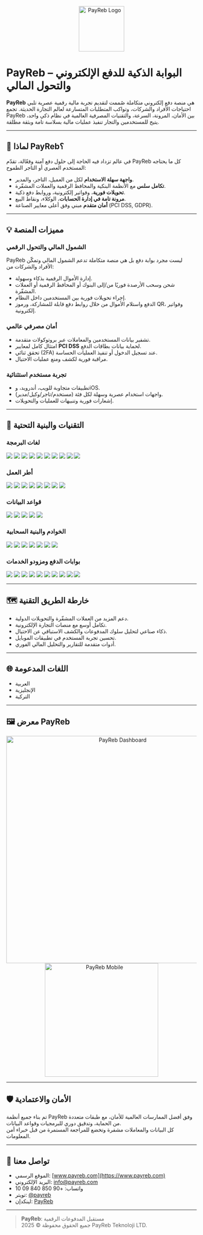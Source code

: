 <p align="center">
  <img src="https://payreb.com/logo.png" width="120" alt="PayReb Logo" />
</p>

# PayReb – البوابة الذكية للدفع الإلكتروني والتحول المالي

**PayReb** هي منصة دفع إلكتروني متكاملة صُممت لتقديم تجربة مالية رقمية عصرية تلبي احتياجات الأفراد والشركات، وتواكب المتطلبات المتسارعة لعالم التجارة الحديثة. تجمع PayReb بين الأمان، المرونة، السرعة، والتقنيات المصرفية العالمية في نظام ذكي واحد، يتيح للمستخدمين والتجار تنفيذ عمليات مالية بسلاسة تامة وبثقة مطلقة.

---

## 🚀 لماذا PayReb؟

في عالم تزداد فيه الحاجة إلى حلول دفع آمنة وفعّالة، تقدّم PayReb كل ما يحتاجه المستخدم العصري أو التاجر الطموح:

- **واجهة سهلة الاستخدام** لكل من العميل، التاجر، والمدير.
- **تكامل سلس** مع الأنظمة البنكية والمحافظ الرقمية والعملات المشفّرة.
- **تحويلات فورية**، وفواتير إلكترونية، وروابط دفع ذكية.
- **مرونة تامة في إدارة الحسابات**، الوكلاء، ونقاط البيع.
- **أمان متقدم** مبني وفق أعلى معايير الصناعة (PCI DSS, GDPR).

---

## 💡 مميزات المنصة

### الشمول المالي والتحول الرقمي

PayReb ليست مجرد بوابة دفع بل هي منصة متكاملة تدعم الشمول المالي وتمكّن الأفراد والشركات من:

- إدارة الأموال الرقمية بذكاء وسهولة.
- شحن وسحب الأرصدة فوريًا من/إلى البنوك أو المحافظ الرقمية أو العملات المشفّرة.
- إجراء تحويلات فورية بين المستخدمين داخل النظام.
- الدفع واستلام الأموال من خلال روابط دفع قابلة للمشاركة، ورموز QR، وفواتير إلكترونية.

### أمان مصرفي عالمي

- تشفير بيانات المستخدمين والمعاملات عبر بروتوكولات متقدمة.
- امتثال كامل لمعايير **PCI DSS** لحماية بيانات بطاقات الدفع.
- تحقق ثنائي (2FA) عند تسجيل الدخول أو تنفيذ العمليات الحساسة.
- مراقبة فورية لكشف ومنع عمليات الاحتيال.

### تجربة مستخدم استثنائية

- تطبيقات متجاوبة للويب، أندرويد، وiOS.
- واجهات استخدام عصرية وسهلة لكل فئة (مستخدم/تاجر/وكيل/مدير).
- إشعارات فورية وتنبيهات للعمليات والتحويلات.

---

## 🔧 التقنيات والبنية التحتية

### لغات البرمجة

<p align="left">
  <img src="https://img.shields.io/badge/TypeScript-3178C6?style=flat&logo=typescript&logoColor=white" />
  <img src="https://img.shields.io/badge/JavaScript-F7DF1E?style=flat&logo=javascript&logoColor=black" />
  <img src="https://img.shields.io/badge/Node.js-339933?style=flat&logo=node.js&logoColor=white" />
  <img src="https://img.shields.io/badge/C%23-239120?style=flat&logo=c-sharp&logoColor=white" />
  <img src="https://img.shields.io/badge/Dart-0175C2?style=flat&logo=dart&logoColor=white" />
  <img src="https://img.shields.io/badge/Swift-F05138?style=flat&logo=swift&logoColor=white" />
  <img src="https://img.shields.io/badge/Java-007396?style=flat&logo=java&logoColor=white" />
  <img src="https://img.shields.io/badge/Kotlin-0095D5?style=flat&logo=kotlin&logoColor=white" />
  <img src="https://img.shields.io/badge/Python-3776AB?style=flat&logo=python&logoColor=white" />
  <img src="https://img.shields.io/badge/Go-00ADD8?style=flat&logo=go&logoColor=white" />
</p>

### أطر العمل

<p align="left">
  <img src="https://img.shields.io/badge/Next.js-000?logo=nextdotjs&logoColor=white" />
  <img src="https://img.shields.io/badge/React-20232A?logo=react&logoColor=61DAFB" />
  <img src="https://img.shields.io/badge/Flutter-02569B?style=flat&logo=flutter&logoColor=white" />
  <img src="https://img.shields.io/badge/.NET-512BD4?logo=dotnet&logoColor=white" />
  <img src="https://img.shields.io/badge/Express.js-000000?logo=express&logoColor=white" />
  <img src="https://img.shields.io/badge/TailwindCSS-38B2AC?logo=tailwindcss&logoColor=white" />
  <img src="https://img.shields.io/badge/Redux-764ABC?logo=redux&logoColor=white" />
  <img src="https://img.shields.io/badge/Spring Boot-6DB33F?logo=springboot&logoColor=white" />
</p>

### قواعد البيانات

<p align="left">
  <img src="https://img.shields.io/badge/PostgreSQL-4169E1?style=flat&logo=postgresql&logoColor=white" />
  <img src="https://img.shields.io/badge/MongoDB-47A248?style=flat&logo=mongodb&logoColor=white" />
  <img src="https://img.shields.io/badge/Redis-DC382D?style=flat&logo=redis&logoColor=white" />
  <img src="https://img.shields.io/badge/MySQL-4479A1?style=flat&logo=mysql&logoColor=white" />
  <img src="https://img.shields.io/badge/Firebase-FFCA28?style=flat&logo=firebase&logoColor=black" />
</p>

### الخوادم والبنية السحابية

<p align="left">
  <img src="https://img.shields.io/badge/Vercel-000?logo=vercel&logoColor=white" />
  <img src="https://img.shields.io/badge/Azure-0078D4?logo=microsoft-azure&logoColor=white" />
  <img src="https://img.shields.io/badge/Docker-2496ED?logo=docker&logoColor=white" />
  <img src="https://img.shields.io/badge/Amazon%20AWS-232F3E?logo=amazon-aws" />
  <img src="https://img.shields.io/badge/Linux-FCC624?logo=linux&logoColor=black" />
  <img src="https://img.shields.io/badge/Nginx-009639?logo=nginx&logoColor=white" />
  <img src="https://img.shields.io/badge/GitHub Actions-2088FF?logo=githubactions&logoColor=white" />
</p>

### بوابات الدفع ومزودو الخدمات

<p align="left">
  <img src="https://img.shields.io/badge/Stripe-008CDD?style=flat&logo=stripe&logoColor=white" />
  <img src="https://img.shields.io/badge/Iyzico-0B5FFF?style=flat&logo=iyzico&logoColor=white" />
  <img src="https://img.shields.io/badge/PayTR-000?logo=paytr&logoColor=white" />
  <img src="https://img.shields.io/badge/Twilio-F22F46?style=flat&logo=twilio&logoColor=white" />
  <img src="https://img.shields.io/badge/Gupshup-FFBD39?style=flat&logo=gupshup&logoColor=black" />
  <img src="https://img.shields.io/badge/360Dialog-40A9FF?style=flat&logo=whatsapp&logoColor=white" />
  <img src="https://img.shields.io/badge/Blockchain.com-121D33?style=flat&logo=bitcoin&logoColor=orange" />
  <img src="https://img.shields.io/badge/Telegram-26A5E4?logo=telegram&logoColor=white" />
  <img src="https://img.shields.io/badge/SendGrid-0085C3?logo=sendgrid&logoColor=white" />
  <img src="https://img.shields.io/badge/Chatwoot-0056FF?logo=chatwoot&logoColor=white" />
</p>

---

## 🗺️ خارطة الطريق التقنية

- دعم المزيد من العملات المشفّرة والتحويلات الدولية.
- تكامل أوسع مع منصات التجارة الإلكترونية.
- ذكاء صناعي لتحليل سلوك المدفوعات والكشف الاستباقي عن الاحتيال.
- تحسين تجربة المستخدم في تطبيقات الموبايل.
- أدوات متقدمة للتقارير والتحليل المالي الفوري.

---

## 🌐 اللغات المدعومة

- العربية
- الإنجليزية
- التركية

---

## 🖼️ معرض PayReb

<p align="center">
  <img src="https://payreb.com/assets/screenshots/dashboard-light.png" width="600" alt="PayReb Dashboard" />
  <br>
  <img src="https://payreb.com/assets/screenshots/mobile-app.png" width="300" alt="PayReb Mobile" />
</p>

---

## 🛡️ الأمان والاعتمادية

تم بناء جميع أنظمة PayReb وفق أفضل الممارسات العالمية للأمان، مع طبقات متعددة من الحماية، وتدقيق دوري للبرمجيات وقواعد البيانات.  
كل البيانات والمعاملات مشفرة وتخضع للمراجعة المستمرة من قبل خبراء أمن المعلومات.

---

## 💬 تواصل معنا

- الموقع الرسمي: [www.payreb.com](https://www.payreb.com)
- البريد الإلكتروني: info@payreb.com
- واتساب: +90 850 840 09 10
- تويتر: [@payreb](https://twitter.com/payreb)
- لينكدإن: [PayReb](https://www.linkedin.com/company/payreb)

---

> **PayReb**: مستقبل المدفوعات الرقمية  
> جميع الحقوق محفوظة © 2025 PayReb Teknoloji LTD.
